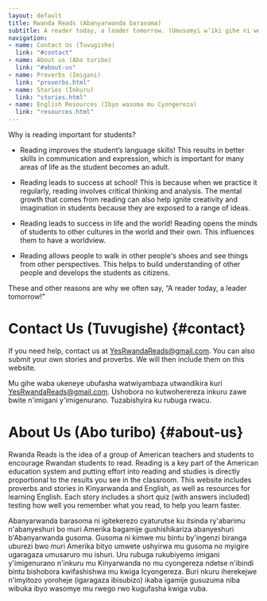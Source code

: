 ```yaml
---
layout: default
title: Rwanda Reads (Abanyarwanda barasoma)
subtitle: A reader today, a leader tomorrow. (Umusomyi w’iki gihe ni we muyobozi w’ejo hazaza.)
navigation:
- name: Contact Us (Tuvugishe)
  link: "#contact"
- name: About us (Abo turibo)
  link: "#about-us"
- name: Proverbs (Imigani)
  link: "proverbs.html"
- name: Stories (Inkuru)
  link: "stories.html"
- name: English Resources (Ibyo wasoma mu Cyongereza)
  link: "resources.html"
---
```


Why is reading important for students? 

- Reading improves the student’s language skills! This results in better skills in communication and expression, which is important for many areas of life as the student becomes an adult.

- Reading leads to success at school! This is because when we practice it regularly, reading involves critical thinking and analysis. The mental growth that comes from reading can also help ignite creativity and imagination in students because they are exposed to a range of ideas.

- Reading leads to success in life and the world! Reading opens the minds of students to other cultures in the world and their own. This influences them to have a worldview. 

- Reading allows people to walk in other people's shoes and see things from other perspectives. This helps to build understanding of other people and develops the students as citizens. 

These and other reasons are why we often say, “A reader today, a leader tomorrow!”

# Contact Us (Tuvugishe) {#contact}

If you need help, contact us at <YesRwandaReads@gmail.com>.
You can also submit your own stories and proverbs.
We will then include them on this website.

Mu gihe waba ukeneye ubufasha watwiyambaza utwandikira kuri <YesRwandaReads@gmail.com>.
Ushobora no kutwoherereza inkuru zawe bwite n'imigani y'imigenurano.
Tuzabishyira ku rubuga rwacu.

# About Us (Abo turibo) {#about-us}

Rwanda Reads is the idea of a group of American teachers and students to encourage Rwandan students to read.
Reading is a key part of the American education system and putting effort into reading and studies is directly proportional to the results you see in the classroom.
This website includes proverbs and stories in Kinyarwanda and English, as well as resources for learning English.
Each story includes a short quiz (with answers included) testing how well you remember what you read, to help you learn faster. 

Abanyarwanda barasoma ni igitekerezo cyaturutse ku itsinda ry'abarimu n'abanyeshuri bo muri Amerika bagamije gushishikariza abanyeshuri b'Abanyarwanda gusoma.
Gusoma ni kimwe mu bintu by'ingenzi biranga uburezi bwo muri Amerika bityo umwete ushyirwa mu gusoma no myigire ugaragaza umusaruro mu ishuri.
Uru rubuga rukubiyemo imigani y'imigenurano n'inkuru mu Kinyarwanda no mu cyongereza ndetse n'ibindi bintu bishobora kwifashishwa mu kwiga Icyongereza.
Buri nkuru iherekejwe n'imyitozo yoroheje (igaragaza ibisubizo) ikaba igamije gusuzuma niba wibuka ibyo wasomye mu rwego rwo kugufasha kwiga vuba.
